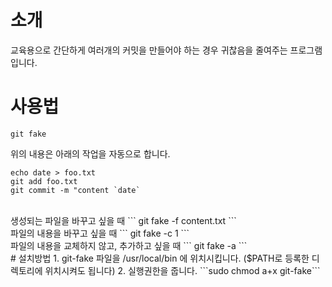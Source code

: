 # 소개
교육용으로 간단하게 여러개의 커밋을 만들어야 하는 경우 귀찮음을 줄여주는 프로그램입니다. 

# 사용법
```
git fake
```
위의 내용은 아래의 작업을 자동으로 합니다. 
```
echo date > foo.txt
git add foo.txt
git commit -m "content `date`
```

<br>
생성되는 파일을 바꾸고 싶을 때
```
git fake -f content.txt
```

<br>
파일의 내용을 바꾸고 싶을 때 
```
git fake -c 1
```

<br>
파일의 내용을 교체하지 않고, 추가하고 싶을 때 
```
git fake -a
```
<br>
# 설치방법
1. git-fake 파일을 /usr/local/bin 에 위치시킵니다. ($PATH로 등록한 디렉토리에 위치시켜도 됩니다)
2. 실행권한을 줍니다. ```sudo chmod a+x git-fake```

